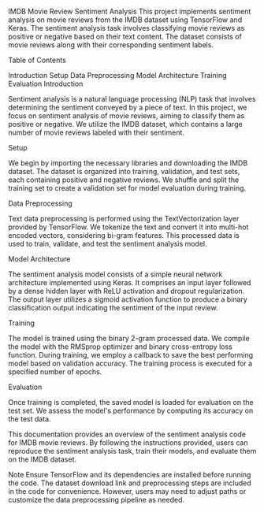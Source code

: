 IMDB Movie Review Sentiment Analysis
This project implements sentiment analysis on movie reviews from the IMDB dataset using TensorFlow and Keras. The sentiment analysis task involves classifying movie reviews as positive or negative based on their text content. The dataset consists of movie reviews along with their corresponding sentiment labels.

Table of Contents

Introduction
Setup
Data Preprocessing
Model Architecture
Training
Evaluation
Introduction <a name="introduction"></a>

Sentiment analysis is a natural language processing (NLP) task that involves determining the sentiment conveyed by a piece of text. In this project, we focus on sentiment analysis of movie reviews, aiming to classify them as positive or negative. We utilize the IMDB dataset, which contains a large number of movie reviews labeled with their sentiment.

Setup <a name="setup"></a>

We begin by importing the necessary libraries and downloading the IMDB dataset. The dataset is organized into training, validation, and test sets, each containing positive and negative reviews. We shuffle and split the training set to create a validation set for model evaluation during training.

Data Preprocessing <a name="data-preprocessing"></a>

Text data preprocessing is performed using the TextVectorization layer provided by TensorFlow. We tokenize the text and convert it into multi-hot encoded vectors, considering bi-gram features. This processed data is used to train, validate, and test the sentiment analysis model.

Model Architecture <a name="model-architecture"></a>

The sentiment analysis model consists of a simple neural network architecture implemented using Keras. It comprises an input layer followed by a dense hidden layer with ReLU activation and dropout regularization. The output layer utilizes a sigmoid activation function to produce a binary classification output indicating the sentiment of the input review.

Training <a name="training"></a>

The model is trained using the binary 2-gram processed data. We compile the model with the RMSprop optimizer and binary cross-entropy loss function. During training, we employ a callback to save the best performing model based on validation accuracy. The training process is executed for a specified number of epochs.

Evaluation <a name="evaluation"></a>

Once training is completed, the saved model is loaded for evaluation on the test set. We assess the model's performance by computing its accuracy on the test data.

This documentation provides an overview of the sentiment analysis code for IMDB movie reviews. By following the instructions provided, users can reproduce the sentiment analysis task, train their models, and evaluate them on the IMDB dataset.

Note
Ensure TensorFlow and its dependencies are installed before running the code.
The dataset download link and preprocessing steps are included in the code for convenience. However, users may need to adjust paths or customize the data preprocessing pipeline as needed.

